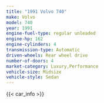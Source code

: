 ```yaml
---
title: "1991 Volvo 740"
make: Volvo
model: 740
year: 1991
engine-fuel-type: regular unleaded
engine-hp: 162
engine-cylinders: 4
transmission-type: Automatic
driven-wheels: Rear wheel drive
number-of-doors: 4
market-category: Luxury,Performance
vehicle-size: Midsize
vehicle-style: Sedan
---
```


{{< car_info >}}
